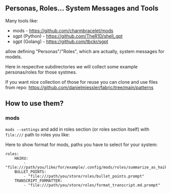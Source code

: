## Personas, Roles... System Messages and Tools

Many tools like:

* mods - <https://github.com/charmbracelet/mods>
* sgpt (Python) - <https://github.com/TheR1D/shell_gpt>
* sgpt (Golang) - <https://github.com/tbckr/sgpt>

allow defining "Personas"/"Roles",
which are actually, system messages for models.

Here in respecitve subdirectories we will collect some example personas/roles for those systmes.

If you want nice collection of those for reuse you can clone and use files from repo:
https://github.com/danielmiessler/fabric/tree/main/patterns

## How to use them?

### mods

`mods --settings` and add in roles section (or roles section itself) with `file:///` path to roles you like:

Here to show format for mods, paths you have to select for your system:

```
roles:
    HAIKU:
        - "file:///path/you/like/for/example/.config/mods/roles/summarize_as_haiku.md.prompt"
    BULLET_POINTS:
        - "file:///path/you/store/roles/bullet_points.prompt"
    TRANSCRIPT_FORMATTER:
        - "file:///path/you/store/roles/format_transcript.md.prompt"
```
